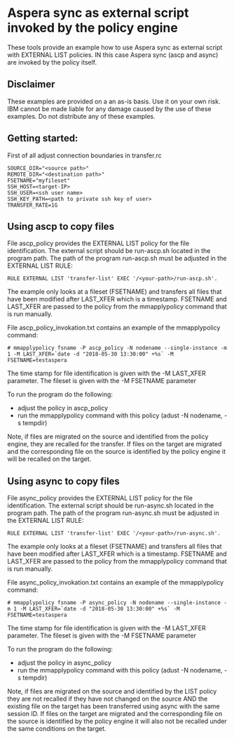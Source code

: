 # Aspera sync as external script invoked by the policy engine

These tools provide an example how to use Aspera sync as external script with EXTERNAL LIST policies. IN this case Aspera sync (ascp and async) are invoked by the policy itself. 


## Disclaimer

These examples are provided on a an as-is basis. Use it on your own risk. IBM cannot be made liable for any damage caused by the use of these examples. Do not distribute any of these examples.  


## Getting started:

First of all adjust connection boundaries in transfer.rc

    SOURCE_DIR="<source path>"
    REMOTE_DIR="<destination path>"
    FSETNAME="myfileset"
    SSH_HOST=<target-IP>
    SSH_USER=<ssh user name>
    SSH_KEY_PATH=<path to private ssh key of user>
    TRANSFER_RATE=1G


## Using ascp to copy files

File ascp_policy provides the EXTERNAL LIST policy for the file identification. The external script should be run-ascp.sh located in the program path. The path of the program run-ascp.sh must be adjusted in the EXTERNAL LIST RULE:

    RULE EXTERNAL LIST 'transfer-list' EXEC '/<your-path>/run-ascp.sh'. 

The example only looks at a fileset (FSETNAME) and transfers all files that have been modified after LAST_XFER which is a timestamp. FSETNAME and LAST_XFER are passed to the policy from the mmapplypolicy command that is run manually.

File ascp_policy_invokation.txt contains an example of the mmapplypolicy command:

    # mmapplypolicy fsname -P ascp_policy -N nodename --single-instance -m 1 -M LAST_XFER=`date -d "2018-05-30 13:30:00" +%s` -M FSETNAME=testaspera

The time stamp for file identification is given with the -M LAST_XFER parameter. The fileset is given with the -M FSETNAME parameter

To run the program do the following:
  - adjust the policy in ascp_policy
  - run the mmapplypolicy command with this policy (adust -N nodename, -s tempdir)
  
Note, if files are migrated on the source and identified from the policy engine, they are recalled for the transfer.
If files on the target are migrated and the corresponding file on the source is identified by the policy engine it will be recalled on the target. 


## Using async to copy files

File async_policy provides the EXTERNAL LIST policy for the file identification. The external script should be run-async.sh located in the program path. The path of the program run-async.sh must be adjusted in the EXTERNAL LIST RULE:

    RULE EXTERNAL LIST 'transfer-list' EXEC '/<your-path>/run-async.sh'. 

The example only looks at a fileset (FSETNAME) and transfers all files that have been modified after LAST_XFER which is a timestamp. FSETNAME and LAST_XFER are passed to the policy from the mmapplypolicy command that is run manually.

File async_policy_invokation.txt contains an example of the mmapplypolicy command:

    # mmapplypolicy fsname -P async_policy -N nodename --single-instance -m 1 -M LAST_XFER=`date -d "2018-05-30 13:30:00" +%s` -M FSETNAME=testaspera

The time stamp for file identification is given with the -M LAST_XFER parameter. The fileset is given with the -M FSETNAME parameter

To run the program do the following:
  - adjust the policy in async_policy
  - run the mmapplypolicy command with this policy (adust -N nodename, -s tempdir)

Note, if files are migrated on the source and identified by the LIST policy they are not recalled if they have not changed on the source AND the existing file on the target has been transferred using async with the same session ID. If files on the target are migrated and the corresponding file on the source is identified by the policy engine it will also not be recalled under the same conditions on the target. 
